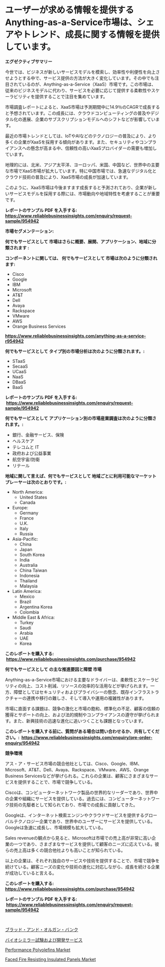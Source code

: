 <p><h1>ユーザーが求める情報を提供するAnything-as-a-Service市場は、シェアやトレンド、成長に関する情報を提供しています。</h1></p><p><strong>エグゼクティブサマリー</strong></p>
<p><p>今世では、ビジネスが新しいサービスモデルを模索し、効率性や利便性を向上させようとする中で、サービス提供の方法が大きく変化しています。その中でも注目されているのが、Anything-as-a-Service（XaaS）市場です。この市場は、従来のビジネスモデルに代わり、サービスを必要に応じて提供する柔軟性やスケーラビリティを提供することで注目を集めています。</p><p>市場調査レポートによると、XaaS市場は予測期間中に14.9％のCAGRで成長すると予想されています。この成長には、クラウドコンピューティングの普及やデジタル化の進展、企業のサブスクリプションモデルへのシフトなどが影響しています。</p><p>最近の市場トレンドとしては、IoTやAIなどのテクノロジーの普及により、より多くの企業がXaaSを採用する傾向があります。また、セキュリティやコンプライアンスへの懸念が高まる中、信頼性の高いXaaSプロバイダーの需要も増加しています。</p><p>地理的には、北米、アジア太平洋、ヨーロッパ、米国、中国など、世界中の主要な市場でXaaS市場が拡大しています。特に中国市場では、急速なデジタル化とクラウド技術の普及により、XaaS市場の成長が加速しています。</p><p>このように、XaaS市場は今後ますます成長すると予測されており、企業が新しいサービスモデルを採用する際には、市場動向や地域特性を考慮することが重要です。</p></p>
<p><strong>レポートのサンプル PDF を入手する: <a href="https://www.reliablebusinessinsights.com/enquiry/request-sample/954942">https://www.reliablebusinessinsights.com/enquiry/request-sample/954942</a></strong></p>
<p><strong>市場セグメンテーション:</strong></p>
<p><strong> 何でもサービスとして 市場はさらに概要、展開、アプリケーション、地域に分類されます :</strong></p>
<p><strong>コンポーネントに関しては、 何でもサービスとして 市場は次のように分類されます: &nbsp;</strong></p>
<p><ul><li>Cisco</li><li>Google</li><li>IBM</li><li>Microsoft</li><li>AT&T</li><li>Dell</li><li>Avaya</li><li>Rackspace</li><li>VMware</li><li>AWS</li><li>Orange Business Services</li></ul></p>
<p><strong><a href="https://www.reliablebusinessinsights.com/anything-as-a-service-r954942">https://www.reliablebusinessinsights.com/anything-as-a-service-r954942</a></strong></p>
<p><strong> 何でもサービスとして タイプ別の市場分析は次のように分類されます。:</strong></p>
<p><ul><li>STaaS</li><li>SecaaS</li><li>UCaaS</li><li>NaaS</li><li>DBaaS</li><li>BaaS</li></ul></p>
<p><strong>レポートのサンプル PDF を入手する: &nbsp;<a href="https://www.reliablebusinessinsights.com/enquiry/request-sample/954942">https://www.reliablebusinessinsights.com/enquiry/request-sample/954942</a></strong></p>
<p><strong> 何でもサービスとして アプリケーション別の市場産業調査は次のように分類されます。:</strong></p>
<p><ul><li>銀行、金融サービス、保険</li><li>ヘルスケア</li><li>テレコムと IT</li><li>政府および公益事業</li><li>航空宇宙/防衛</li><li>リテール</li></ul></p>
<p><strong>地域に関して言えば、何でもサービスとして 地域ごとに利用可能なマーケットプレーヤーは次のとおりです。:</strong></p>
<p><ul>
    <li>
        North America:
        <ul>
            <li>United States</li>
            <li>Canada</li>
        </ul>
    </li>
    <li>
        Europe:
        <ul>
            <li>Germany</li>
            <li>France</li>
            <li>U.K.</li>
            <li>Italy</li>
            <li>Russia</li>
        </ul>
    </li>
    <li>
        Asia-Pacific:
        <ul>
            <li>China</li>
            <li>Japan</li>
            <li>South Korea</li>
            <li>India</li>
            <li>Australia</li>
            <li>China Taiwan</li>
            <li>Indonesia</li>
            <li>Thailand</li>
            <li>Malaysia</li>
        </ul>
    </li>
    <li>
        Latin America:
        <ul>
            <li>Mexico</li>
            <li>Brazil</li>
            <li>Argentina Korea</li>
            <li>Colombia</li>
        </ul>
    </li>
    <li>
        Middle East & Africa:
        <ul>
            <li>Turkey</li>
            <li>Saudi</li>
            <li>Arabia</li>
            <li>UAE</li>
            <li>Korea</li>
        </ul>
    </li>
    </ul></p>
<p><strong>このレポートを購入する: &nbsp;<a href="https://www.reliablebusinessinsights.com/purchase/954942">https://www.reliablebusinessinsights.com/purchase/954942</a></strong></p>
<p><strong>何でもサービスとして の主な推進要因と障壁 市場</strong></p>
<p><p>Anything-as-a-Service市場における主要なドライバーは、柔軟性とスケーラビリティの向上、コスト削減、リソースの効率的な活用などが挙げられます。一方、障壁としてはセキュリティおよびプライバシーの懸念、既存インフラストラクチャーの連携や移行の難しさ、そして導入や運用の複雑性があります。</p><p>市場に直面する課題は、競争の激化と市場の飽和、標準化の不足、顧客の信頼の獲得とサポートの向上、および法的規制やコンプライアンスの遵守が挙げられます。また、新興技術の迅速な進化に追いつくことも課題となっています。</p></p>
<p><strong>このレポートを購入する前に、質問がある場合は問い合わせるか、共有してください。:&nbsp; <a href="https://www.reliablebusinessinsights.com/enquiry/pre-order-enquiry/954942">https://www.reliablebusinessinsights.com/enquiry/pre-order-enquiry/954942</a></strong></p>
<p><strong>競争環境</strong></p>
<p><p>アス・ア・サービス市場の競合他社としては、Cisco、Google、IBM、Microsoft、AT&T、Dell、Avaya、Rackspace、VMware、AWS、Orange Business Servicesなどが挙げられる。これらの企業は、顧客にさまざまなサービスを提供することで、市場で競争している。</p><p>Ciscoは、コンピューターネットワーク製品の世界的なリーダーであり、世界中の企業や組織にサービスを提供している。過去には、コンピューターネットワーク技術の先駆者として知られており、市場での成長に貢献してきた。</p><p>Googleは、インターネット検索エンジンやクラウドサービスを提供するグローバルテクノロジー企業であり、世界中のユーザーにサービスを提供している。Googleは急速に成長し、市場規模も拡大している。</p><p>Sales revenueの観点から見ると、Microsoftは市場での売上高が非常に高い企業の一つであり、さまざまなサービスを提供して顧客のニーズに応えている。彼らの売上高は多くの競合他社よりも高いことが知られている。</p><p>以上の企業は、それぞれ独自のサービスや技術を提供することで、市場で競争を続けている。顧客ニーズの変化や技術の進化に対応しながら、成長を続ける企業が成功していると言える。</p></p>
<p><strong>このレポートを購入する: &nbsp; <a href="https://www.reliablebusinessinsights.com/purchase/954942">https://www.reliablebusinessinsights.com/purchase/954942</a></strong></p>
<p><strong>レポートのサンプル PDF を入手する: &nbsp;<a href="https://www.reliablebusinessinsights.com/enquiry/request-sample/954942">https://www.reliablebusinessinsights.com/enquiry/request-sample/954942</a></strong><strong></strong></p>
<p>&nbsp;</p>
<p><p><a href="https://github.com/roulaayoub-saad/Market-Research-Report-List-1/blob/main/708129984199.md">ブラッド・アンド・オルガン・バンク</a></p><p><a href="https://github.com/DanykaKilback/Market-Research-Report-List-1/blob/main/750756084198.md">バイオシミラー試験および開発サービス</a></p><p><a href="https://github.com/marthawweekle/Market-Research-Report-List-1/blob/main/performance-polyolefins-market.md">Performance Polyolefins Market</a></p><p><a href="https://github.com/SheilaBruen2023/Market-Research-Report-List-1/blob/main/faced-fire-resisting-insulated-panels-market.md">Faced Fire Resisting Insulated Panels Market</a></p></p>